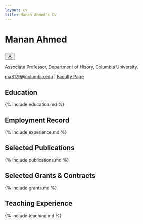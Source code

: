 ```yaml
---
layout: cv
title: Manan Ahmed's CV
---
```


# Manan Ahmed

[<button type="button" aria-label="Download raw content" class="" style="margin-top:8px">
    <svg
            aria-hidden="true"
            focusable="false"
            role="img"
            class="octicon octicon-download"
            viewBox="0 0 16 16"
            width="16"
            height="16"
            fill="currentColor"
            style="display: inline-block; user-select: none; vertical-align: text-bottom; overflow: visible;"
        >
    <path d="M2.75 14A1.75 1.75 0 0 1 1 12.25v-2.5a.75.75 0 0 1 1.5 0v2.5c0 .138.112.25.25.25h10.5a.25.25 0 0 0 .25-.25v-2.5a.75.75 0 0 1 1.5 0v2.5A1.75 1.75 0 0 1 13.25 14Z"></path>
    <path d="M7.25 7.689V2a.75.75 0 0 1 1.5 0v5.689l1.97-1.969a.749.749 0 1 1 1.06 1.06l-3.25 3.25a.749.749 0 0 1-1.06 0L4.22 6.78a.749.749 0 1 1 1.06-1.06l1.97 1.969Z"></path>
    </svg>
</button>
](./manan_ahmed_cv.pdf)

Associate Professor, Department of Hisory, Columbia University.

<div id="webaddress">
<a href="ma3179@columbia.edu">ma3179@columbia.edu</a>
| <a href="https://history.columbia.edu/person/manan-ahmed/">Faculty Page</a>
</div>

## Education

{% include education.md %}

## Employment Record

{% include experience.md %}

## Selected Publications

{% include publications.md %}

## Selected Grants & Contracts

{% include grants.md %}

## Teaching Experience

{% include teaching.md %}
